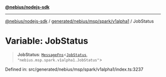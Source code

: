 [**@nebius/nodejs-sdk**](../../../../../../README.md)

***

[@nebius/nodejs-sdk](../../../../../../README.md) / [generated/nebius/msp/spark/v1alpha1](../README.md) / JobStatus

# Variable: JobStatus

> **JobStatus**: [`MessageFns`](../../../../../../runtime/protos/core/interfaces/MessageFns.md)\<[`JobStatus`](../interfaces/JobStatus.md), `"nebius.msp.spark.v1alpha1.JobStatus"`\>

Defined in: src/generated/nebius/msp/spark/v1alpha1/index.ts:3237
